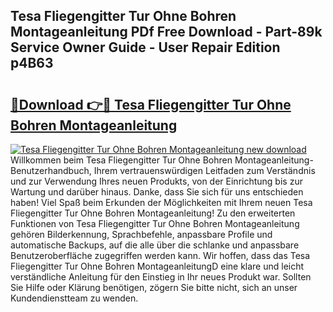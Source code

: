 ## Tesa Fliegengitter Tur Ohne Bohren Montageanleitung PDf Free Download - Part-89k Service Owner Guide - User Repair Edition p4B63

# <h2><a href="http://df74ke.blite.top/?on=Tesa+Fliegengitter+Tur+Ohne+Bohren+Montageanleitung">🔗Download 👉🔴 Tesa Fliegengitter Tur Ohne Bohren Montageanleitung</a></h2>

[![Tesa Fliegengitter Tur Ohne Bohren Montageanleitung new download](https://i.imgur.com/lujVjoI.png)](http://df74ke.blite.top/?on=Tesa+Fliegengitter+Tur+Ohne+Bohren+Montageanleitung)
Willkommen beim Tesa Fliegengitter Tur Ohne Bohren Montageanleitung-Benutzerhandbuch, Ihrem vertrauenswürdigen Leitfaden zum Verständnis und zur Verwendung Ihres neuen Produkts, von der Einrichtung bis zur Wartung und darüber hinaus. Danke, dass Sie sich für uns entschieden haben! Viel Spaß beim Erkunden der Möglichkeiten mit Ihrem neuen Tesa Fliegengitter Tur Ohne Bohren Montageanleitung! Zu den erweiterten Funktionen von Tesa Fliegengitter Tur Ohne Bohren Montageanleitung gehören Bilderkennung, Sprachbefehle, anpassbare Profile und automatische Backups, auf die alle über die schlanke und anpassbare Benutzeroberfläche zugegriffen werden kann. Wir hoffen, dass das Tesa Fliegengitter Tur Ohne Bohren MontageanleitungD eine klare und leicht verständliche Anleitung für den Einstieg in Ihr neues Produkt war. Sollten Sie Hilfe oder Klärung benötigen, zögern Sie bitte nicht, sich an unser Kundendienstteam zu wenden.
